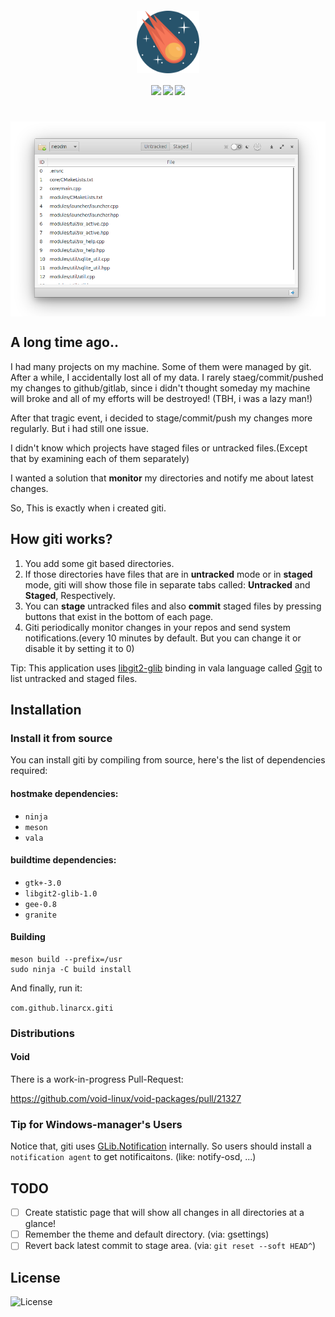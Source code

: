 <h4 align="center">
    <img src="data/assets/mascot.svg" align="center" width="100"/>
</h4>

<h4 align="center">
  <img src="https://img.shields.io/github/languages/top/LinArcX/giti.svg"/>  <img src="https://img.shields.io/github/repo-size/LinArcX/giti.svg"/>  <img src="https://img.shields.io/github/tag/LinArcX/giti.svg?colorB=green"/>
</h4>

<h1 align="center">
    <img src="data/assets/shot.png" align="center" width="800"/>
</h1>

## A long time ago..
I had many projects on my machine.
Some of them were managed by git.
After a while, I accidentally lost all of my data.
I rarely staeg/commit/pushed my changes to github/gitlab, since i didn't thought someday my machine will broke and all of my efforts will be destroyed! (TBH, i was a lazy man!)

After that tragic event, i decided to stage/commit/push my changes more regularly. But i had still one issue.

I didn't know which projects have staged files or untracked files.(Except that by examining each of them separately)

I wanted a solution that __monitor__ my directories and notify me about latest changes.

So, This is exactly when i created giti.

## How giti works?
1. You add some git based directories.
2. If those directories have files that are in __untracked__ mode or in __staged__ mode, giti will show those file in separate tabs called: __Untracked__ and __Staged__, Respectively.
3. You can __stage__ untracked files and also __commit__ staged files by pressing buttons that exist in the bottom of each page.
4. Giti periodically monitor changes in your repos and send system notifications.(every 10 minutes by default. But you can change it or disable it by setting it to 0)

Tip: This application uses [libgit2-glib](https://github.com/GNOME/libgit2-glib) binding in vala language called [Ggit](https://valadoc.org/libgit2-glib-1.0/Ggit.html) to list untracked and staged files.

## Installation
### Install it from source
You can install giti by compiling from source, here's the list of dependencies required:

#### hostmake dependencies:
 - `ninja`
 - `meson`
 - `vala`

#### buildtime dependencies:
 - `gtk+-3.0`
 - `libgit2-glib-1.0`
 - `gee-0.8`
 - `granite`

#### Building
```
meson build --prefix=/usr
sudo ninja -C build install
```
And finally, run it:

`com.github.linarcx.giti`

### Distributions
#### Void

There is a work-in-progress Pull-Request:

https://github.com/void-linux/void-packages/pull/21327


### Tip for Windows-manager's Users
Notice that, giti uses [GLib.Notification](https://valadoc.org/gio-2.0/GLib.Notification.html) internally. So users should install a `notification agent` to get notificaitons. (like: notify-osd, ...)

## TODO
- [ ] Create statistic page that will show all changes in all directories at a glance!
- [ ] Remember the theme and default directory. (via: gsettings)
- [ ] Revert back latest commit to stage area. (via: `git reset --soft HEAD^`)

## License
![License](https://img.shields.io/github/license/LinArcX/giti.svg)
